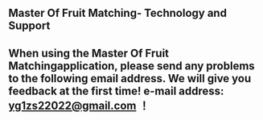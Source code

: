 ## Master Of Fruit Matching- Technology and Support


## When using the Master Of Fruit Matchingapplication, please send any problems to the following email address. We will give you feedback at the first time! e-mail address: yg1zs22022@gmail.com ！

